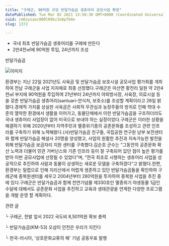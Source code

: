 ```yaml
---
title: "구례군, 90억원 규모 반달가슴곰 생츄어리 공모사업 확정"
datePublished: Tue Mar 02 2021 13:58:30 GMT+0000 (Coordinated Universal Time)
cuid: cm6zysaoc000l09kz3o8pfb4e
slug: 1372

---
```



- 국내 최초 반달가슴곰 생츄어리를 구례에 만든다
- 2만4천㎡에 90억원 투입, 24년까지 조성

반달가슴곰

![이미지](https://cdn.hashnode.com/res/hashnode/image/upload/v1739247045266/40695054-773e-4f75-9415-8522b0cff942.jpeg)

환경부는 지난 22일 2021년도 사육곰 및 반달가슴곰 보호시설 공모사업 평가회를 개최하여 전남 구례군을 사업 지자체로 최종 선정했다.구례군은 마산면 황전리 일원 약 2만4천㎡ 부지에 90억원을 투입하여 21년부터 24년까지 야외방사장, 사육장, 의료시설 등을 갖춘 반달가슴곰 생츄어리(santuari-안식처, 보호소)를 조성할 계획이라고 26일 밝혔다.경제적 가치를 상실한 사육곰은 사회적 무관심과 농장주들의 방치로 인해 학대 수준의 열악한 환경에서 생활을 이어가고, 동물단체에서 이런 반달가슴곰을 구조하더라도 국내 생츄어리 사업장이 없어 미국으로 보내야 하는 실정이었다.구례군은 이러한 상황을 해결하기 위해 2020년부터 지역주민과 멸종위기종의 공존문화를 조성하고 관련 인프라를 구축하기 위해 노력해왔다.(사)반달가슴곰 친구들, 국립공원 연구원 남부 보전센터와 함께 반달가슴곰 해설사 20명을 양성했고, 사업의 원활한 추진과 지속가능한 발전을 위해 반달가슴곰 보금자리 지원 센터를 구축했다.김순호 군수는 “그동안의 공존문화 확산 노력과 더불어 민관 거버넌스와 기존 인프라 등이 잘 구축되어 있던 점이 높은 평가를 받아 이번 공모사업에 선정될 수 있었다”며, “전국 최초로 시행하는 생츄어리 사업을 성공적으로 추진하여 사람과 동물이 상생하는 새로운 모델을 구축하겠다”고 밝혔다.한편, 환경부는 밀렵으로 인해 지리산에서 어렵게 생존하고 있던 반달가슴곰들을 확인하여 구례군에 종복원센터를 세우고 2004년부터 280억원을 투자하여 종복원 사업을 추진 중에 있다.구례군은 반달가슴곰과 함께 천연기념물 제330호인 멸종위기 야생동물 1급인 수달에 대해서도 공존문화 사업을 추진하고 교육과 생태관광을 연계한 다양한 프로그램을 개발 운영 할 계획이다.

관련 글

└ 구례군, 한발 앞서 2022 국도비 8,501억원 확보 총력

└ 반달가슴곰(KM-53) 오삼이 안전은 우리가 지킨다

└ 한국-러시아, '상호문화교류의 해' 기념 공동우표 발행